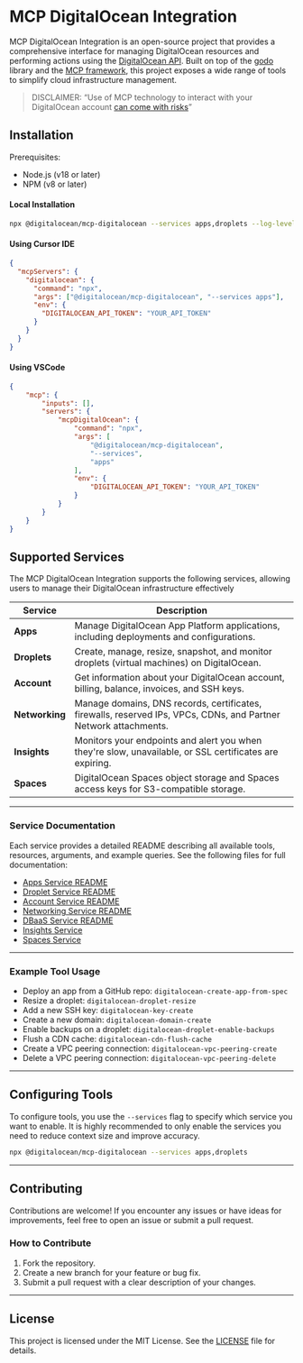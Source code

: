# MCP DigitalOcean Integration

MCP DigitalOcean Integration is an open-source project that provides a comprehensive interface for managing DigitalOcean resources and performing actions using the [DigitalOcean API](https://docs.digitalocean.com/reference/api/). Built on top of the [godo](https://github.com/digitalocean/godo) library and the [MCP framework](https://github.com/mark3labs/mcp-go), this project exposes a wide range of tools to simplify cloud infrastructure management.

> DISCLAIMER: “Use of MCP technology to interact with your DigitalOcean account [can come with risks](https://www.wiz.io/blog/mcp-security-research-briefing)”

## Installation

Prerequisites:

- Node.js (v18 or later)
- NPM (v8 or later)

#### Local Installation

```bash
npx @digitalocean/mcp-digitalocean --services apps,droplets --log-level debug
```

#### Using Cursor IDE

```json
{
  "mcpServers": {
    "digitalocean": {
      "command": "npx",
      "args": ["@digitalocean/mcp-digitalocean", "--services apps"],
      "env": {
        "DIGITALOCEAN_API_TOKEN": "YOUR_API_TOKEN"
      }
    }
  }
}
```

#### Using VSCode
```json
{
    "mcp": {
        "inputs": [],
        "servers": {
            "mcpDigitalOcean": {
                "command": "npx",
                "args": [
                    "@digitalocean/mcp-digitalocean",
                    "--services",
                    "apps"
                ],
                "env": {
                    "DIGITALOCEAN_API_TOKEN": "YOUR_API_TOKEN"
                }
            }
        }
    }
}
```

## Supported Services

The MCP DigitalOcean Integration supports the following services, allowing users to manage their DigitalOcean infrastructure effectively

| **Service**    | **Description**                                                                                                     |
|----------------|---------------------------------------------------------------------------------------------------------------------|
| **Apps**       | Manage DigitalOcean App Platform applications, including deployments and configurations.                            |
| **Droplets**   | Create, manage, resize, snapshot, and monitor droplets (virtual machines) on DigitalOcean.                          |
| **Account**    | Get information about your DigitalOcean account, billing, balance, invoices, and SSH keys.                          |
| **Networking** | Manage domains, DNS records, certificates, firewalls, reserved IPs, VPCs, CDNs, and Partner Network attachments.    |
| **Insights**   | Monitors your endpoints and alert you when they're slow, unavailable, or SSL certificates are expiring.             |
| **Spaces**     | DigitalOcean Spaces object storage and Spaces access keys for S3-compatible storage.                                |


---
### Service Documentation

Each service provides a detailed README describing all available tools, resources, arguments, and example queries.
See the following files for full documentation:

- [Apps Service README](./internal/apps/README.md)
- [Droplet Service README](./internal/droplet/README.md)
- [Account Service README](./internal/account/README.md)
- [Networking Service README](./internal/networking/README.md)
- [DBaaS Service README](./internal/dbaas/README.md)
- [Insights Service](./internal/insights/README.md)
- [Spaces Service](./internal/spaces/README.md)

---

### Example Tool Usage

- Deploy an app from a GitHub repo: `digitalocean-create-app-from-spec`
- Resize a droplet: `digitalocean-droplet-resize`
- Add a new SSH key: `digitalocean-key-create`
- Create a new domain: `digitalocean-domain-create`
- Enable backups on a droplet: `digitalocean-droplet-enable-backups`
- Flush a CDN cache: `digitalocean-cdn-flush-cache`
- Create a VPC peering connection: `digitalocean-vpc-peering-create`
- Delete a VPC peering connection: `digitalocean-vpc-peering-delete`

---


## Configuring Tools

To configure tools, you use the `--services` flag to specify which service you want to enable. It is highly recommended to only
enable the services you need to reduce context size and improve accuracy.

```bash
npx @digitalocean/mcp-digitalocean --services apps,droplets
```

---
## Contributing

Contributions are welcome! If you encounter any issues or have ideas for improvements, feel free to open an issue or submit a pull request.

### How to Contribute
1. Fork the repository.
2. Create a new branch for your feature or bug fix.
3. Submit a pull request with a clear description of your changes.

---

## License

This project is licensed under the MIT License. See the [LICENSE](LICENSE) file for details.
